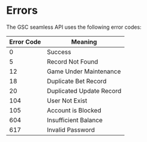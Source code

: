 # Errors

The GSC seamless API uses the following error codes:

Error Code | Meaning
---------- | -------
0 | Success
5 | Record Not Found
12 | Game Under Maintenance
18 | Duplicate Bet Record
20 | Duplicated Update Record
104 | User Not Exist
105 | Account is Blocked
604 | Insufficient Balance
617 | Invalid Password
